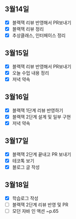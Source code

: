 ## 3월14일

- [x] 블랙잭 리뷰 반영해서 PR보내기
- [x] 블랙잭 리뷰 정리
- [x] 추상클래스, 인터페이스 정리

## 3월15일

- [x] 블랙잭 리뷰 반영해서 PR보내기
- [x] 오늘 수업 내용 정리
- [x] 저녁 약속

## 3월16일

- [x] 블랙잭 1단계 리뷰 반영하기
- [x] 블랙잭 2단계 설계 및 일부 구현
- [x] 저녁 약속

## 3월17일

- [x] 블랙잭 2단계 끝내고 PR 보내기
- [x] 테코톡 보기
- [x] 블로그 글 작성

## 3월18일
- [x] 학습로그 작성
- [ ] 블랙잭 2단계 리뷰 반영 및 PR
- [ ] 모던 자바 인 액션 ~p.65
